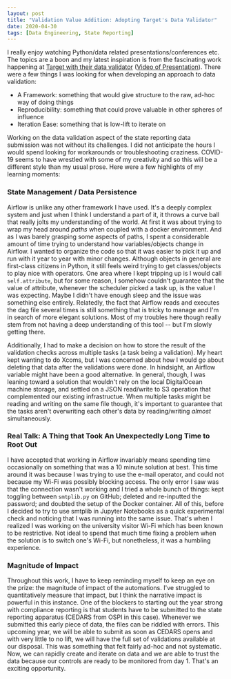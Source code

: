```yaml
---
layout: post
title: "Validation Value Addition: Adopting Target's Data Validator"
date: 2020-04-30
tags: [Data Engineering, State Reporting]
---
```

I really enjoy watching Python/data related presentations/conferences etc. The topics are a boon and my latest inspiration is from the fascinating work happening at [Target with their data validator](https://github.com/target/data-validator) ([Video of Presentation](https://www.youtube.com/watch?v=LTeZoo6kEBQ)). There were a few things I was looking for when developing an approach to data validation:
- A Framework: something that would give structure to the raw, ad-hoc way of doing things
- Reproducibility: something that could prove valuable in other spheres of influence
- Iteration Ease: something that is low-lift to iterate on 
<!--more-->
Working on the data validation aspect of the state reporting data submission was not without its challenges. I did not anticipate the hours I would spend looking for workarounds or troubleshooting craziness. COVID-19 seems to have wrestled with some of my creativity and so this will be a different style than my usual prose. Here were a few highlights of my learning moments:

### State Management / Data Persistence
Airflow is unlike any other framework I have used. It's a deeply complex system and just when I think I understand a part of it, it throws a curve ball that really jolts my understanding of the world. At first it was about trying to wrap my head around *paths* when coupled with a docker environment. And as I was barely grasping some aspects of paths, I spent a considerable amount of time trying to understand how variables/objects change in Airflow. I wanted to organize the code so that it was easier to pick it up and run with it year to year with minor changes. Although objects in general are first-class citizens in Python, it still feels weird trying to get classes/objects to play nice with operators. One area where I kept tripping up is I would call `self.attribute`, but for some reason, I somehow couldn't guarantee that the value of attribute, whenever the scheduler picked a task up, is the value I was expecting. Maybe I didn't have enough sleep and the issue was something else entirely. Relatedly, the fact that Airflow reads and executes the dag file several times is still something that is tricky to manage and I'm in search of more elegant solutions. Most of my troubles here though really stem from not having a deep understanding of this tool -- but I'm slowly getting there.

Additionally, I had to make a decision on how to store the result of the validation checks across multiple tasks (a task being a validation). My heart kept wanting to do Xcoms, but I was concerned about how I would go about deleting that data after the validations were done. In hindsight, an Airflow variable might have been a good alternative. In general, though, I was leaning toward a solution that wouldn't rely on the local DigitalOcean machine storage, and settled on a JSON read/write to S3 operation that complemented our existing infrastructue. When multiple tasks might be reading and writing on the same file though, it's important to guarantee that the tasks aren't overwriting each other's data by reading/writing *almost* simultaneously. 

### Real Talk: A Thing that Took An Unexpectedly Long Time to Root Out
I have accepted that working in Airflow invariably means spending time occasionally on something that was a 10 minute solution at best. This time around it was because I was trying to use the e-mail operator, and could not because my Wi-Fi was possibly blocking access. The only error I saw was that the connection wasn't working and I tried a whole bunch of things: kept toggling between `smtplib.py` on GitHub; deleted and re-inputted the password; and doubted the setup of the Docker container. All of this, before I decided to try to use smtplib in Jupyter Notebooks as a quick experimental check and noticing that I was running into the same issue. That's when I realized I was working on the university visitor Wi-Fi which has been known to be restrictive. Not ideal to spend that much time fixing a problem when the solution is to switch one's Wi-Fi, but nonetheless, it was a humbling experience.

### Magnitude of Impact
Throughout this work, I have to keep reminding myself to keep an eye on the prize: the magnitude of impact of the automations. I've struggled to quantitatively measure that impact, but I think the narrative impact is powerful in this instance. One of the blockers to starting out the year strong with compliance reporting is that students have to be submitted to the state reporting apparatus (CEDARS from OSPI in this case). Whenever we submitted this early piece of data, the files can be riddled with errors. This upcoming year, we will be able to submit as soon as CEDARS opens and with very little to no lift, we will have the full set of validations available at our disposal. This was something that felt fairly ad-hoc and not systematic. Now, we can rapidly create and iterate on data and we are able to trust the data because our controls are ready to be monitored from day 1. That's an exciting opportunity.